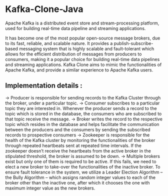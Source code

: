 # Kafka-Clone-Java

Apache Kafka is a distributed event store and stream-processing
platform, used for building real-time data pipeline and streaming
applications. 

It has become one of the most popular open-source
message brokers, due to its fast, reliable, and scalable nature. It
provides a publish-subscribe-based messaging system that is highly
scalable and fault-tolerant which allows for the efficient distribution
of messages from producers to consumers, making it a popular
choice for building real-time data pipelines and streaming
applications.
Kafka Clone aims to mimic the functionalities of Apache Kafka, and
provide a similar experience to Apache Kafka users.

## Implementation details :

-> Producer is responsible for sending records to the Kafka Cluster
through the broker, under a particular topic.
-> Consumer subscribes to a particular topic they are interested
in. Whenever the producer sends a record to the topic which is
stored in the database, the consumers who are subscribed to
that topic receive the message.
-> Broker writes the record to the respective topic which resides
in the database and helps facilitate the communication
between the producers and the consumers by sending the
subscribed records to prospective consumers
-> Zookeeper is responsible for the health of the Kafka cluster by
monitoring the functionalities of the broker through repeated
heartbeats sent at repeated time intervals. If the zookeeper
doesn’t receive the heartbeats from the active broker in the
stipulated threshold, the broker is assumed to be down.
-> Multiple brokers exist but only one of them is required to be
active. If this fails, we need to elect a new broker to take-over
the functionalities of the inactive broker. To ensure fault
tolerance in the system, we utilize a Leader Election Algorithm
– the Bully Algorithm – which assigns random integer values to
each of the broker other than the inactive one, after which it
chooses the one with maximum integer value as the new
brokers.
